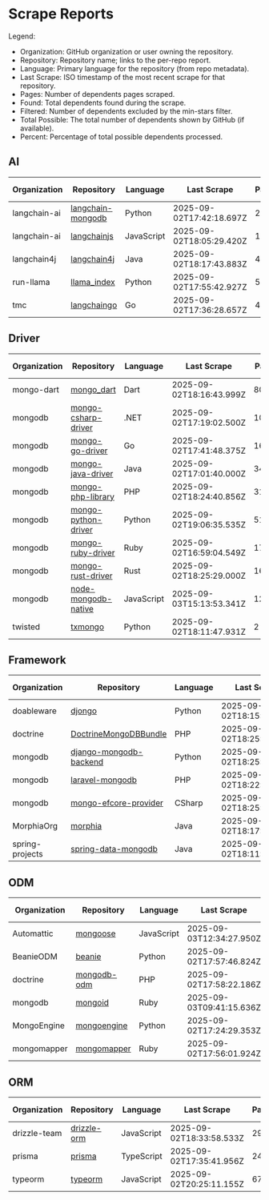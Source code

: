 # Scrape Reports

Legend:

- Organization: GitHub organization or user owning the repository.
- Repository: Repository name; links to the per-repo report.
- Language: Primary language for the repository (from repo metadata).
- Last Scrape: ISO timestamp of the most recent scrape for that repository.
- Pages: Number of dependents pages scraped.
- Found: Total dependents found during the scrape.
- Filtered: Number of dependents excluded by the min-stars filter.
- Total Possible: The total number of dependents shown by GitHub (if available).
- Percent: Percentage of total possible dependents processed.

## AI

| Organization | Repository | Language | Last Scrape | Pages | Found | Filtered | Total Possible | Percent |
|---|---|---|---|---|---|---|---:|---:|
| langchain-ai | [langchain-mongodb](reports/langchain-ai-langchain-mongodb-dependents.md) | Python | 2025-09-02T17:42:18.697Z | 23 | 673 | 659 | 977 | 68.9% |
| langchain-ai | [langchainjs](reports/langchain-ai-langchainjs-dependents.md) | JavaScript | 2025-09-02T18:05:29.420Z | 1123 | 33276 | 32881 | 47411 | 70.2% |
| langchain4j | [langchain4j](reports/langchain4j-langchain4j-dependents.md) | Java | 2025-09-02T18:17:43.883Z | 43 | 1258 | 1219 | 1568 | 80.2% |
| run-llama | [llama_index](reports/run-llama-llama_index-dependents.md) | Python | 2025-09-02T17:55:42.927Z | 550 | 16372 | 16086 | 22719 | 72.1% |
| tmc | [langchaingo](reports/tmc-langchaingo-dependents.md) | Go | 2025-09-02T17:36:28.657Z | 40 | 1134 | 1086 | 1500 | 75.6% |

## Driver

| Organization | Repository | Language | Last Scrape | Pages | Found | Filtered | Total Possible | Percent |
|---|---|---|---|---|---|---|---:|---:|
| mongo-dart | [mongo_dart](reports/mongo-dart-mongo_dart-dependents.md) | Dart | 2025-09-02T18:16:43.999Z | 80 | 2393 | 2388 | 5634 | 42.5% |
| mongodb | [mongo-csharp-driver](reports/mongodb-mongo-csharp-driver-dependents.md) | .NET | 2025-09-02T17:19:02.500Z | 1044 | 31141 | 31006 | 87652 | 35.5% |
| mongodb | [mongo-go-driver](reports/mongodb-mongo-go-driver-dependents.md) | Go | 2025-09-02T17:41:48.375Z | 1638 | 47855 | 47236 | 97503 | 49.1% |
| mongodb | [mongo-java-driver](reports/mongodb-mongo-java-driver-dependents.md) | Java | 2025-09-02T17:01:40.000Z | 341 | 10161 | 10019 | 17791 | 57.1% |
| mongodb | [mongo-php-library](reports/mongodb-mongo-php-library-dependents.md) | PHP | 2025-09-02T18:24:40.856Z | 312 | 9269 | 9199 | 22122 | 41.9% |
| mongodb | [mongo-python-driver](reports/mongodb-mongo-python-driver-dependents.md) | Python | 2025-09-02T19:06:35.535Z | 5127 | 148979 | 148493 | 398911 | 37.3% |
| mongodb | [mongo-ruby-driver](reports/mongodb-mongo-ruby-driver-dependents.md) | Ruby | 2025-09-02T16:59:04.549Z | 172 | 5056 | 4907 | 22226 | 22.7% |
| mongodb | [mongo-rust-driver](reports/mongodb-mongo-rust-driver-dependents.md) | Rust | 2025-09-02T18:25:29.000Z | 165 | 4874 | 4803 | 10985 | 44.4% |
| mongodb | [node-mongodb-native](reports/mongodb-node-mongodb-native-dependents.md) | JavaScript | 2025-09-03T15:13:53.341Z | 12651 | 378089 | 377969 | 5703458 | 6.6% |
| twisted | [txmongo](reports/twisted-txmongo-dependents.md) | Python | 2025-09-02T18:11:47.931Z | 2 | 40 | 38 | 108 | 37.0% |

## Framework

| Organization | Repository | Language | Last Scrape | Pages | Found | Filtered | Total Possible | Percent |
|---|---|---|---|---|---|---|---:|---:|
| doableware | [djongo](reports/doableware-djongo-dependents.md) | Python | 2025-09-02T18:15:36.111Z | 195 | 5795 | 5789 | 12495 | 46.4% |
| doctrine | [DoctrineMongoDBBundle](reports/doctrine-DoctrineMongoDBBundle-dependents.md) | PHP | 2025-09-02T18:25:44.170Z | 27 | 779 | 762 | 2471 | 31.5% |
| mongodb | [django-mongodb-backend](reports/mongodb-django-mongodb-backend-dependents.md) | Python | 2025-09-02T18:25:47.794Z | 2 | 37 | 36 | 49 | 75.5% |
| mongodb | [laravel-mongodb](reports/mongodb-laravel-mongodb-dependents.md) | PHP | 2025-09-02T18:22:44.452Z | 103 | 3062 | 3049 | 9336 | 32.8% |
| mongodb | [mongo-efcore-provider](reports/mongodb-mongo-efcore-provider-dependents.md) | CSharp | 2025-09-02T18:25:12.592Z | 29 | 855 | 853 | 1179 | 72.5% |
| MorphiaOrg | [morphia](reports/MorphiaOrg-morphia-dependents.md) | Java | 2025-09-02T18:17:02.642Z | 7 | 183 | 176 | 322 | 56.8% |
| spring-projects | [spring-data-mongodb](reports/spring-projects-spring-data-mongodb-dependents.md) | Java | 2025-09-02T18:11:35.479Z | 257 | 7628 | 7520 | 29376 | 26.0% |

## ODM

| Organization | Repository | Language | Last Scrape | Pages | Found | Filtered | Total Possible | Percent |
|---|---|---|---|---|---|---|---:|---:|
| Automattic | [mongoose](reports/Automattic-mongoose-dependents.md) | JavaScript | 2025-09-03T12:34:27.950Z | 6540 | 195207 | 195142 | 5656841 | 3.5% |
| BeanieODM | [beanie](reports/BeanieODM-beanie-dependents.md) | Python | 2025-09-02T17:57:46.824Z | 95 | 2814 | 2788 | 4295 | 65.5% |
| doctrine | [mongodb-odm](reports/doctrine-mongodb-odm-dependents.md) | PHP | 2025-09-02T17:58:22.186Z | 33 | 961 | 927 | 3078 | 31.2% |
| mongodb | [mongoid](reports/mongodb-mongoid-dependents.md) | Ruby | 2025-09-03T09:41:15.636Z | 136 | 4013 | 3881 | 23646 | 17.0% |
| MongoEngine | [mongoengine](reports/MongoEngine-mongoengine-dependents.md) | Python | 2025-09-02T17:24:29.353Z | 372 | 11060 | 10938 | 27281 | 40.5% |
| mongomapper | [mongomapper](reports/mongomapper-mongomapper-dependents.md) | Ruby | 2025-09-02T17:56:01.924Z | 18 | 473 | 454 | 2787 | 17.0% |

## ORM

| Organization | Repository | Language | Last Scrape | Pages | Found | Filtered | Total Possible | Percent |
|---|---|---|---|---|---|---|---:|---:|
| drizzle-team | [drizzle-orm](reports/drizzle-team-drizzle-orm-dependents.md) | JavaScript | 2025-09-02T18:33:58.533Z | 2910 | 86878 | 86401 | 140054 | 62.0% |
| prisma | [prisma](reports/prisma-prisma-dependents.md) | TypeScript | 2025-09-02T17:35:41.956Z | 2422 | 72369 | 72289 | 754385 | 9.6% |
| typeorm | [typeorm](reports/typeorm-typeorm-dependents.md) | JavaScript | 2025-09-02T20:25:11.155Z | 6783 | 202308 | 201690 | 427324 | 47.3% |

